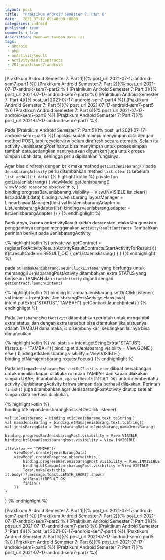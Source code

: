 ```yaml
---
layout: post
title:  "Praktikum Android Semester 7: Part 6"
date:   2021-07-17 09:40:00 +0800
categories: android
published: true
comments : true
description: Membuat tambah data (2)
tags: 
 - android
 - php
 - onActivityResult
 - ActivityResultContracts
 - 201-praktikum-7-android
---
```


[Praktikum Android Semester 7: Part 1]({% post_url 2021-07-17-android-sem7-part1 %})
[Praktikum Android Semester 7: Part 2]({% post_url 2021-07-17-android-sem7-part2 %})
[Praktikum Android Semester 7: Part 3]({% post_url 2021-07-17-android-sem7-part3 %})
[Praktikum Android Semester 7: Part 4]({% post_url 2021-07-17-android-sem7-part4 %})
[Praktikum Android Semester 7: Part 5]({% post_url 2021-07-17-android-sem7-part5 %})
[Praktikum Android Semester 7: Part 6]({% post_url 2021-07-17-android-sem7-part6 %})
[Praktikum Android Semester 7: Part 7]({% post_url 2021-07-17-android-sem7-part7 %})



Pada [Praktikum Android Semester 7: Part 5]({% post_url 2021-07-17-android-sem7-part5 %}) aplikasi sudah mampu menyimpan data dengan method POST, tapi recyclerview belum direfresh secara otomatis. Selain itu activity JenisbarangPost hanya bisa menyimpan untuk proses simpan tambah data, sedangkan nantinya akan digunakan juga untuk proses simpan ubah data, sehingga perlu dipisahkan fungsinya.

Agar bisa direfresh dengan baik maka method `getListJenisbarang()` pada `JenisbarangActivity` perlu ditambahkan method `list.clear()` sebelum `list.addAll(it.data)`
{% highlight  kotlin %}
private fun getListJenisbarang() {
    viewModel.getJenisbarang()
    viewModel.response.observe(this, {
        binding.progressBarJenisbarang.visibility = View.INVISIBLE
        list.clear()
        list.addAll(it.data)
        binding.rvJenisbarang.layoutManager = LinearLayoutManager(this)
        val listJenisbarangAdapter = ListJenisbarangAdapter(list)
        binding.rvJenisbarang.adapter = listJenisbarangAdapter
    })
}
{% endhighlight %}

Berikutnya, karena onActivityResult sudah deprecated, maka kita gunakan penggantinya dengan menggunakan  `ActivityResultContracts`. Tambahkan perintah berikut pada JenisbarangActivity

{% highlight  kotlin %}
private val getContract = registerForActivityResult(ActivityResultContracts.StartActivityForResult()){
    if(it.resultCode == RESULT_OK) {
        getListJenisbarang()
    }
}
{% endhighlight %}

pada `btTambahJenisbarang.setOnClickListener` yang berfungsi untuk memanggil JenisbarangPostActivity ditambahkan extra STATUS yang berisikan TAMBAH dan `startActivity` diganti dengan `getContract.launch(intent)`

{% highlight  kotlin %}
binding.btTambahJenisbarang.setOnClickListener{
    val intent = Intent(this, JenisbarangPostActivity::class.java)
    intent.putExtra("STATUS","TAMBAH")
    getContract.launch(intent)
}
{% endhighlight %}

Pada `JenisbarangPostActivity` ditambahkan perintah untuk mengambil extra status, dan dengan extra tersebut bisa ditentukan jika statusnya adalah TAMBAH daha maka, id disembunyikan, sedangkan lainnya bisa dimunculkan

{% highlight  kotlin %}
val status = intent.getStringExtra("STATUS")
if(status=="TAMBAH"){
    binding.etIdJenisbarang.visibility  = View.GONE
} else {
    binding.etIdJenisbarang.visibility  = View.VISIBLE
}
binding.etNamajenisbarang.requestFocus()
{% endhighlight %}

Pada `btSimpanJenisbarangPost.setOnClickListener` dibuat percabangan untuk memilah kapan dilakukan simpan TAMBAH dan kapan dilakukan simpan UBAH, ditambahkan juga `setResult(RESULT_OK)` untuk memberitahu activity JenisbarangActivity bahwa simpan data berhasil dilakukan. Perintah `finish()` juga ditambahkan agar JenisbarangPostActivity ditutup setelah simpan data berhasil dilakukan.

{% highlight  kotlin %}
binding.btSimpanJenisbarangPost.setOnClickListener{

    val idJenisbarang = binding.etIdJenisbarang.text.toString()
    val namaJenisBarang = binding.etNamajenisbarang.text.toString()
    val jenisBarangData = JenisbarangData(idJenisbarang,namaJenisBarang)

    binding.progressBarJenisbarangPost.visibility = View.VISIBLE
    binding.btSimpanJenisbarangPost.visibility = View.INVISIBLE

    if(status == "TAMBAH"){
        viewModel.create(jenisBarangData)
        viewModel.createResponse.observe(this,{
            binding.progressBarJenisbarangPost.visibility = View.INVISIBLE
            binding.btSimpanJenisbarangPost.visibility = View.VISIBLE
            Toast.makeText(this, it.body()?.message,Toast.LENGTH_SHORT).show()
            setResult(RESULT_OK)
            finish()
        })
    }
}
{% endhighlight %}


[Praktikum Android Semester 7: Part 1]({% post_url 2021-07-17-android-sem7-part1 %})
[Praktikum Android Semester 7: Part 2]({% post_url 2021-07-17-android-sem7-part2 %})
[Praktikum Android Semester 7: Part 3]({% post_url 2021-07-17-android-sem7-part3 %})
[Praktikum Android Semester 7: Part 4]({% post_url 2021-07-17-android-sem7-part4 %})
[Praktikum Android Semester 7: Part 5]({% post_url 2021-07-17-android-sem7-part5 %})
[Praktikum Android Semester 7: Part 6]({% post_url 2021-07-17-android-sem7-part6 %})
[Praktikum Android Semester 7: Part 7]({% post_url 2021-07-17-android-sem7-part7 %})

